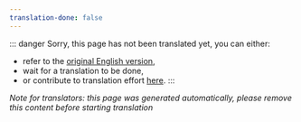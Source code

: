 ```yaml
---
translation-done: false
---
```

::: danger
Sorry, this page has not been translated yet, you can either:
- refer to the [original English version](<../../about/3d-artists.md>),
- wait for a translation to be done,
- or contribute to translation effort [here](https://github.com/bsmg/wiki).
:::

_Note for translators: this page was generated automatically, please remove this content before starting translation_

